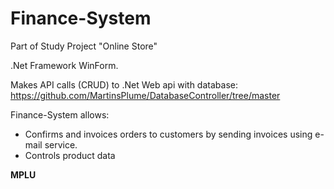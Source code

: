 # Finance-System

Part of Study Project "Online Store"

.Net Framework WinForm.

Makes API calls (CRUD) to .Net Web api with database:
https://github.com/MartinsPlume/DatabaseController/tree/master

Finance-System allows:

- Confirms and invoices orders to customers by sending invoices using e-mail service.
- Controls product data



**MPLU**
